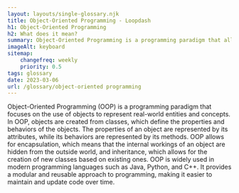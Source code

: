 ```yaml
--- 
layout: layouts/single-glossary.njk
title: Object-Oriented Programming - Loopdash
h1: Object-Oriented Programming
h2: What does it mean?
summary: Object-Oriented Programming is a programming paradigm that allows developers to create reusable and modular code by organizing data and behavior into objects, which can be easily integrated into WordPress plugins and themes.
imageAlt: keyboard
sitemap:
	changefreq: weekly
	priority: 0.5
tags: glossary
date: 2023-03-06
url: /glossary/object-oriented programming
---
```


Object-Oriented Programming (OOP) is a programming paradigm that focuses on the use of objects to represent real-world entities and concepts. In OOP, objects are created from classes, which define the properties and behaviors of the objects. The properties of an object are represented by its attributes, while its behaviors are represented by its methods. OOP allows for encapsulation, which means that the internal workings of an object are hidden from the outside world, and inheritance, which allows for the creation of new classes based on existing ones. OOP is widely used in modern programming languages such as Java, Python, and C++. It provides a modular and reusable approach to programming, making it easier to maintain and update code over time.